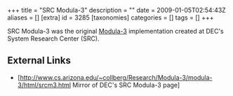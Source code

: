 +++
title = "SRC Modula-3"
description = ""
date = 2009-01-05T02:54:43Z
aliases = []
[extra]
id = 3285
[taxonomies]
categories = []
tags = []
+++


SRC Modula-3 was the original [Modula-3](https://rosettacode.org/wiki/Modula-3) implementation created at DEC's System Research Center (SRC).

## External Links
* [http://www.cs.arizona.edu/~collberg/Research/Modula-3/modula-3/html/srcm3.html Mirror of DEC's SRC Modula-3 page]
